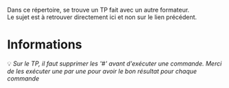 Dans ce répertoire, se trouve un TP fait avec un autre formateur.  
Le sujet est à retrouver directement ici et non sur le lien précédent.  
# Informations  
💡 *Sur le TP, il faut supprimer les '#' avant d'exécuter une commande. Merci de les exécuter une par une pour avoir le bon résultat pour chaque commande*
